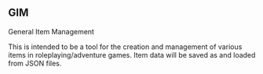 GIM
-----

General Item Management

This is intended to be a tool for the creation and management of various items
in roleplaying/adventure games.  Item data will be saved as and loaded from
JSON files.
